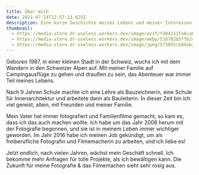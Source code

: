 ```yaml
---
title: Über mich
date: 2021-07-24T12:57:13.625Z
description: Eine kurze Geschichte meines Lebens und meiner Interessen.
thumbnail:
  - https://media-store.dr-useless.workers.dev/image/avif/fd84211fa6ca66ebd63216cd593615ea984701509ad9bda8ea2985158002201c
  - https://media-store.dr-useless.workers.dev/image/webp/518702b5ffb24708cd5a6b657ef73d90392df0bd493a4a097d44109f1364ec09
  - https://media-store.dr-useless.workers.dev/image/jpeg/573055cb84ab22846d83b8a9864c80e57e98dd4b065e4fc9a42f39c9137c2f85
---
```

Geboren 1987, in einer kleinen Stadt in der Schweiz, wuchs ich mit dem Wandern in den Schweizer Alpen auf. Mit meiner Familie auf Campingausflüge zu gehen und draußen zu sein, das Abenteuer war immer Teil meines Lebens.

Nach 9 Jahren Schule machte ich eine Lehre als Bauzeichnerin, eine Schule für Innenarchitektur und arbeitete dann als Bauleiterin. In dieser Zeit bin ich viel gereist, allein, mit Freunden und meiner Familie.

Mein Vater hat immer fotografiert und Familienfilme gemacht, so kam es, dass ich das auch machen wollte. Ich habe um das Jahr 2008 herum mit der Fotografie begonnen, und sie ist in meinem Leben immer wichtiger geworden. Im Jahr 2016 habe ich meinen Job gekündigt, um als freiberufliche Fotografin und Filmemacherin zu arbeiten, und ich liebe es!

Jetzt endlich, nach vielen Jahren, wächst mein Geschäft schnell. Ich bekomme mehr Anfragen für tolle Projekte, als ich bewältigen kann. Die Zukunft für meine Fotografie & das Filmemachen sieht sehr rosig aus.